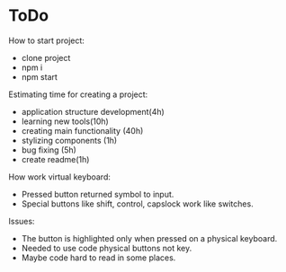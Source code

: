 # ToDo

How to start project:

- clone project
- npm i
- npm start

Estimating time for creating a project:

- application structure development(4h)
- learning new tools(10h)
- creating main functionality (40h)
- stylizing components (1h)
- bug fixing (5h)
- create readme(1h)

How work virtual keyboard:

- Pressed button returned symbol to input.
- Special buttons like shift, control, capslock work like switches.

Issues:

- The button is highlighted only when pressed on a physical keyboard.
- Needed to use code physical buttons not key.
- Maybe code hard to read in some places.
